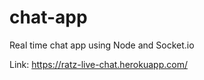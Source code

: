 # chat-app
 Real time chat app using Node and Socket.io

Link:  https://ratz-live-chat.herokuapp.com/

